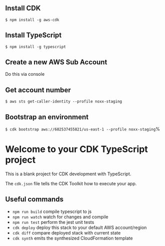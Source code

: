 ## Install CDK
`$ npm install -g aws-cdk`

## Install TypeScript
`$ npm install -g typescript`

## Create a new AWS Sub Account
Do this via console

## Get account number
`$ aws sts get-caller-identity --profile noxx-staging`

## Bootstrap an environment
`$ cdk bootstrap aws://602537455821/us-east-1 --profile noxx-staging`%  

# Welcome to your CDK TypeScript project

This is a blank project for CDK development with TypeScript.

The `cdk.json` file tells the CDK Toolkit how to execute your app.

## Useful commands

* `npm run build`   compile typescript to js
* `npm run watch`   watch for changes and compile
* `npm run test`    perform the jest unit tests
* `cdk deploy`      deploy this stack to your default AWS account/region
* `cdk diff`        compare deployed stack with current state
* `cdk synth`       emits the synthesized CloudFormation template
